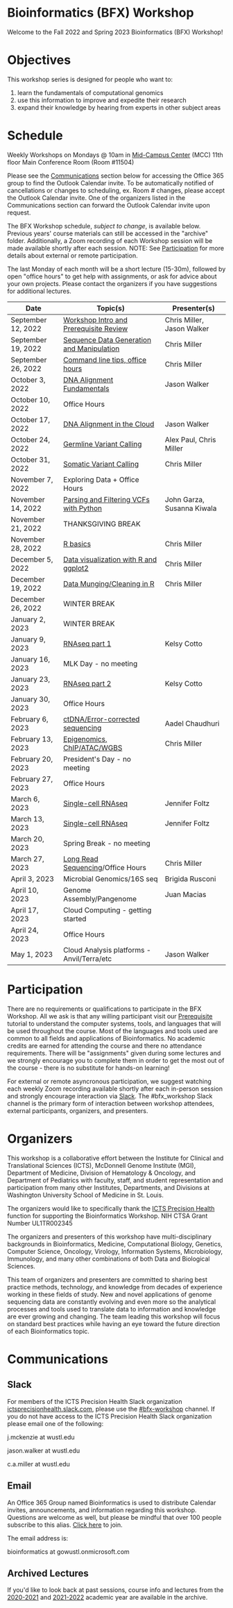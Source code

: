 # Bioinformatics (BFX) Workshop

Welcome to the Fall 2022 and Spring 2023 Bioinformatics (BFX) Workshop! 

# Objectives

This workshop series is designed for people who want to:
1) learn the fundamentals of computational genomics
2) use this information to improve and expedite their research
3) expand their knowledge by hearing from experts in other subject areas

# Schedule

Weekly Workshops on Mondays @ 10am in [Mid-Campus Center](https://maps.google.com/?q=4590%20Children) (MCC) 11th floor Main Conference Room (Room #11504)

Please see the [Communications](README.md#Communications) section below for accessing the Office 365 group to find the Outlook Calendar invite. To be automatically notified of cancellations or changes to scheduling, ex. Room # changes, please accept the Outlook Calendar invite. One of the organizers listed in the Communications section can forward the Outlook Calendar invite upon request.

The BFX Workshop schedule, _subject to change_, is available below. Previous years' course materials can still be accessed in the "archive" folder. Additionally, a Zoom recording of each Workshop session will be made available shortly after each session. NOTE: See [Participation](README.md#Participation) for more details about external or remote participation.

The last Monday of each month will be a short lecture (15-30m), followed by open "office hours" to get help with assignments, or ask for advice about your own projects. Please contact the organizers if you have suggestions for additional lectures.

|Date|Topic(s)|Presenter(s)|
|----|--------|------------|
| September 12, 2022 | [Workshop Intro and Prerequisite Review](lectures/week_01) | Chris Miller, Jason Walker | 
| September 19, 2022 | [Sequence Data Generation and Manipulation](lectures/week_02) | Chris Miller |
| September 26, 2022 | [Command line tips, office hours](lectures/week_03) | Chris Miller | 
| October 3, 2022 | [DNA Alignment Fundamentals](lectures/week_04) | Jason Walker |
| October 10, 2022 | Office Hours | |
| October 17, 2022 | [DNA Alignment in the Cloud](lectures/week_06) | Jason Walker |
| October 24, 2022 | [Germline Variant Calling](lectures/week_07) | Alex Paul, Chris Miller |
| October 31, 2022 | [Somatic Variant Calling](lectures/week_08) | Chris Miller|
| November 7, 2022 | Exploring Data + Office Hours | |
| November 14, 2022 | [Parsing and Filtering VCFs with Python](lectures/week_10) | John Garza, Susanna Kiwala | 
| November 21, 2022 | THANKSGIVING BREAK | |
| November 28, 2022 | [R basics](lectures/week_11) | Chris Miller |
| December 5, 2022 | [Data visualization with R and ggplot2](lectures/week_12) | Chris Miller |
| December 19, 2022 | [Data Munging/Cleaning in R](lectures/week_13) | Chris Miller| 
| December 26, 2022 | WINTER BREAK | |
| January 2, 2023 | WINTER BREAK | |
| January 9, 2023 | [RNAseq part 1](lectures/week_14) | Kelsy Cotto |
| January 16, 2023 | MLK Day - no meeting | |
| January 23, 2023 | [RNAseq part 2](lectures/week_15) | Kelsy Cotto |
| January 30, 2023 | Office Hours | |
| February 6, 2023 | [ctDNA/Error-corrected sequencing](lectures/week_17) | Aadel Chaudhuri |
| February 13, 2023 | [Epigenomics, ChIP/ATAC/WGBS](lectures/week_18) | Chris Miller |
| February 20, 2023 | President's Day - no meeting | |
| February 27, 2023 | Office Hours | |
| March 6, 2023 | [Single-cell RNAseq](lectures/week_20) | Jennifer Foltz |
| March 13, 2023 | [Single-cell RNAseq](lectures/week_21) | Jennifer Foltz |
| March 20, 2023 | Spring Break - no meeting | |
| March 27, 2023 | [Long Read Sequencing](lectures/week_22)/Office Hours | Chris Miller |
| April 3, 2023 | Microbial Genomics/16S seq | Brigida Rusconi |
| April 10, 2023 | Genome Assembly/Pangenome | Juan Macias |
| April 17, 2023 | Cloud Computing - getting started | |
| April 24, 2023 | Office Hours | |
| May 1, 2023 | Cloud Analysis platforms - Anvil/Terra/etc | Jason Walker | 


# Participation

There are no requirements or qualifications to participate in the BFX Workshop. All we ask is that any willing participant visit our [Prerequisite](lectures/week_01/bfx_workshop_01_overview.ipynb) tutorial to understand the computer systems, tools, and languages that will be used throughout the course. Most of the languages and tools used are common to all fields and applications of Bioinformatics. No academic credits are earned for attending the course and there no attendance requirements.  There will be "assignments" given during some lectures and we strongly encourage you to complete them in order to get the most out of the course - there is no substitute for hands-on learning!

For external or remote asyncronous participation, we suggest watching each weekly Zoom recording available shortly after each in-person session and strongly encourage interaction via [Slack](README.md#Slack). The #bfx_workshop Slack channel is the primary form of interaction between workshop attendees, external participants, organizers, and presenters. 

# Organizers

This workshop is a collaborative effort between the Institute for Clinical and Translational Sciences (ICTS), McDonnell Genome Institute (MGI), Department of Medicine, Division of Hematology & Oncology, and Department of Pediatrics with faculty, staff, and student representation and participation from many other Institutes, Departments, and Divisions at Washington University School of Medicine in St. Louis.

The organizers would like to specifically thank the [ICTS Precision Health](https://icts-precisionhealth.wustl.edu/) function for supporting the Bioinformatics Workshop. NIH CTSA Grant Number UL1TR002345

The organizers and presenters of this workshop have multi-disciplinary backgrounds in Bioinformatics, Medicine, Computational Biology, Genetics, Computer Science, Oncology, Virology, Information Systems, Microbiology, Immunology, and many other combinations of both Data and Biological Sciences.

This team of organizers and presenters are committed to sharing best practice methods, technology, and knowledge from decades of experience working in these fields of study. New and novel applications of genome sequencing data are constantly evolving and even more so the analytical processes and tools used to translate data to information and knowledge are ever growing and changing. The team leading this workshop will focus on standard best practices while having an eye toward the future direction of each Bioinformatics topic.

# Communications

## Slack

For members of the ICTS Precision Health Slack organization [ictsprecisionhealth.slack.com](http://ictsprecisionhealth.slack.com), please use the [#bfx-workshop](https://ictsprecisionhealth.slack.com/archives/C040Q704WS2) channel. If you do not have access to the ICTS Precision Health Slack organization please email one of the following:

j.mckenzie at wustl.edu

jason.walker at wustl.edu

c.a.miller at wustl.edu

## Email

An Office 365 Group named Bioinformatics is used to distribute Calendar invites, announcements, and information regarding this workshop. Questions are welcome as well, but please be mindful that over 100 people subscribe to this alias. [Click here](https://outlook.office365.com/owa/bioinformatics@gowustl.onmicrosoft.com/groupsubscription.ashx?action=join&source=MSExchange/LokiServer&guid=bb337477-c0f6-49fd-91ef-d2a97af0782c) to join.

The email address is: 

bioinformatics at gowustl.onmicrosoft.com

## Archived Lectures

If you'd like to look back at past sessions, course info and lectures from the [2020-2021](archive/v2020-2021) and [2021-2022](archive/v2021-2022) academic year are available in the archive.
